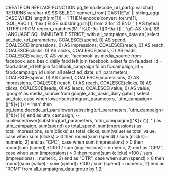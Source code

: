 CREATE OR REPLACE FUNCTION pg_temp.decode_url_part(p varchar) RETURNS varchar AS $$
SELECT
	convert_from(
	CAST(E'\\x' || string_agg(
		CASE WHEN length(r.m[1]) = 1 THEN encode(convert_to(r.m[1], 'SQL_ASCII'), 'hex')
		ELSE substring(r.m[1] from 2 for 2) END, '') AS bytea)
	, 'UTF8')
FROM regexp_matches($1, '%[0-9a-f][0-9a-f]|.', 'gi') AS r(m);
$$ LANGUAGE SQL IMMUTABLE STRICT;
with all_campaigns_data as(
select 		
		ad_date,
       url_parameters,
       COALESCE(spend, 0) AS spend,
       COALESCE(impressions, 0) AS impressions,
       COALESCE(reach, 0) AS reach,
       COALESCE(clicks, 0) AS clicks,
       COALESCE(leads, 0) AS leads,
       COALESCE(value, 0) AS value,
       'facebook' as media_source
from facebook_ads_basic_daily fabd
	left join facebook_adset fa on fa.adset_id  = fabd.adset_id
	left join facebook_campaign fc on fc.campaign_id  = fabd.campaign_id
	union all
	select
		ad_date,
       url_parameters,
       COALESCE(spend, 0) AS spend,
       COALESCE(impressions, 0) AS impressions,
       COALESCE(reach, 0) AS reach,
       COALESCE(clicks, 0) AS clicks,
       COALESCE(leads, 0) AS leads,
       COALESCE(value, 0) AS value,
       'google' as media_source
   from google_ads_basic_daily gabd
)
select
	ad_date, 
	case
		when lower(substring(url_parameters, 'utm_campaign=([^\&]+)')) != 'nan'
		then pg_temp.decode_url_part(lower(substring(url_parameters, 'utm_campaign=([^\&]+)')))
	end as utm_campaign,
--	coalesce(lower(substring(url_parameters, 'utm_campaign=([^\&]+)')), '') as utm_campaign,
	sum(spend) as total_spend,
	sum(impressions) as total_impressions,
	sum(clicks) as total_clicks,
	sum(value) as total_value,
	case
   	when sum (clicks) > 0 then  round(sum (spend) / sum (clicks) :: numeric, 2)
   end as "CPC",
   case
   	when sum (impressions) > 0 then round(sum (spend) *1000 / sum (impressions) :: numeric, 2)
   end as "CPM",
   case
   	when sum (impressions) > 0 then round(sum (clicks) *100 / sum (impressions) :: numeric, 2)
   end as "CTR",
	case
   	when sum (spend) > 0 then round((sum (value) - sum (spend)) *100 / sum (spend) :: numeric, 2)
   end as "ROMI"
from all_campaigns_data
group by 1,2;



